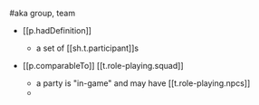 
#aka group, team

- [[p.hadDefinition]]
  - a set of [[sh.t.participant]]s 

- [[p.comparableTo]] [[t.role-playing.squad]] 
  - a party is "in-game" and may have [[t.role-playing.npcs]]
  - 